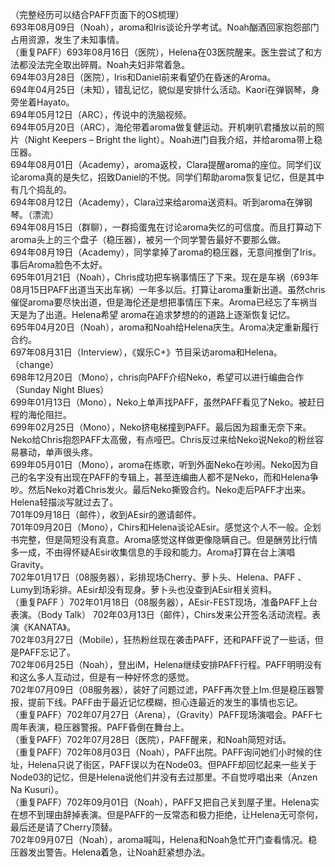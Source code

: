 （完整经历可以结合PAFF页面下的OS梳理）  
693年08月09日（Noah），aroma和Iris谈论升学考试。Noah酗酒回家抱怨部门占用资源，发生了未知事情。  
（重复PAFF）693年08月16日（医院），Helena在03医院醒来。医生尝试了和方法都没法完全取出碎屑。Noah夫妇非常着急。  
694年03月28日（医院），Iris和Daniel前来看望仍在昏迷的Aroma。  
694年04月25日（未知），错乱记忆，貌似是安排什么活动。Kaori在弹钢琴，身旁坐着Hayato。    
694年05月12日（ARC），传说中的洗脑视频。  
694年05月20日（ARC），海伦带着aroma做复健运动。开机喇叭君播放以前的照片（Night Keepers – Bright the light）。Noah进门自我介绍，并给aroma带上稳压器。  
694年08月01日（Academy），aroma返校，Clara提醒aroma的座位。同学们议论aroma真的是失忆，招致Daniel的不悦。同学们帮助aroma恢复记忆，但是其中有几个捣乱的。  
694年08月12日（Academy），Clara过来给aroma送资料。听到aroma在弹钢琴。（漂流）  
694年08月15日（群聊），一群捣蛋鬼在讨论aroma失忆的可信度。而且打算动下aroma头上的三个盘子（稳压器），被另一个同学警告最好不要那么做。  
694年08月19日（Academy），同学拿掉了aroma的稳压器，无意间推倒了Iris。事后Aroma脸色不太好。  
695年01月21日（Noah），Chris成功把车祸事情压了下来。现在是车祸（693年08月15日PAFF出道当天出车祸）一年多以后。打算让aroma重新出道。虽然chris催促aroma要尽快出道，但是海伦还是想把事情压下来。Aroma已经忘了车祸当天是为了出道。Helena希望 aroma在追求梦想的的道路上逐渐恢复记忆。  
695年04月20日（Noah），aroma和Noah给Helena庆生。Aroma决定重新履行合约。  
697年08月31日（Interview），《娱乐C+》节目采访aroma和Helena。（change）  
698年12月20日（Mono），chris向PAFF介绍Neko，希望可以进行编曲合作（Sunday Night Blues）  
699年01月13日（Mono），Neko上单声找PAFF，虽然PAFF看见了Neko。被赶日程的海伦阻拦。  
699年02月25日（Mono），Neko挤电梯撞到PAFF。最后因为超重无奈下来。Neko给Chris抱怨PAFF太高傲，有点哑巴。Chris反过来给Neko说Neko的粉丝容易暴动，单声很头疼。  
699年05月01日（Mono），aroma在练歌，听到外面Neko在吵闹。Neko因为自己的名字没有出现在PAFF的专辑上，甚至连编曲人都不是Neko，而和Helena争吵。然后Neko对着Chris发火。最后Neko撕毁合约。Neko走后PAFF才出来。Helena轻描淡写就过去了。  
701年09月18日（邮件），收到AEsir的邀请邮件。  
701年09月20日（Mono），Chirs和Helena谈论AEsir。感觉这个人不一般。企划书完整，但是简短没有真意。Aroma感觉这样做更像隐瞒自己。但是酬劳比行情多一成，不由得怀疑AEsir收集信息的手段和能力。Aroma打算在台上演唱Gravity。  
702年01月17日（08服务器），彩排现场Cherry、萝卜头、Helena、PAFF 、Lumy到场彩排。AEsir却没有现身。萝卜头也没查到AEsir相关资料。  
（重复PAFF ）702年01月18日（08服务器），AEsir-FEST现场，准备PAFF上台表演。（Body Talk） 702年03月13日（邮件），Chirs发来公开签名活动流程。表演《KANATA》。  
702年03月27日（Mobile），狂热粉丝现在袭击PAFF，还和PAFF说了一些话，但是PAFF忘记了。  
702年06月25日（Noah），登出iM，Helena继续安排PAFF行程。PAFF明明没有和这么多人互动过，但是有一种好怀念的感觉。  
702年07月09日（08服务器），装好了问题过滤，PAFF再次登上Im.但是稳压器警报，提前下线。PAFF由于最近记忆模糊，担心连最近的发生的事情也忘记。  
（重复PAFF）702年07月27日（Arena），（Gravity）PAFF现场演唱会。PAFF七周年表演，稳压器警报。PAFF昏倒在舞台上。  
（重复PAFF）702年07月28日（医院），PAFF醒来，和Noah简短对话。  
（重复PAFF）702年08月03日（Noah），PAFF出院。PAFF询问她们小时候的住址，Helena只说了街区，PAFF误以为在Node03。但PAFF却回忆起来一些关于Node03的记忆，但是Helena说他们并没有去过那里。不自觉哼唱出来（Anzen Na Kusuri）。  
（重复PAFF）702年09月01日（Noah），PAFF又把自己关到屋子里。Helena实在想不到理由辞掉表演。但是PAFF的一反常态和极力拒绝，让Helena无可奈何，最后还是请了Cherry顶替。  
702年09月07日（Noah），aroma喊叫，Helena和Noah急忙开门查看情况。稳压器发出警告。Helena着急，让Noah赶紧想办法。  